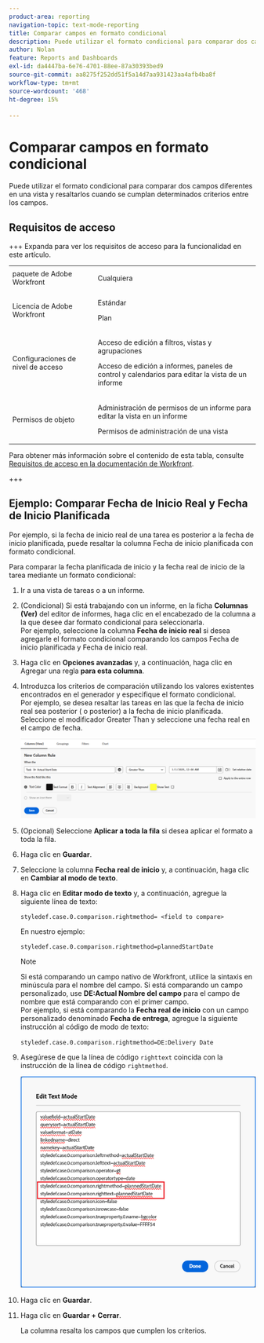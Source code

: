 ```yaml
---
product-area: reporting
navigation-topic: text-mode-reporting
title: Comparar campos en formato condicional
description: Puede utilizar el formato condicional para comparar dos campos diferentes en una vista y resaltarlos cuando se cumplan determinados criterios entre los campos.
author: Nolan
feature: Reports and Dashboards
exl-id: da4447ba-6e76-4701-88ee-87a30393bed9
source-git-commit: aa8275f252dd51f5a14d7aa931423aa4afb4ba8f
workflow-type: tm+mt
source-wordcount: '468'
ht-degree: 15%

---
```


# Comparar campos en formato condicional

<!-- Audited: 1/2025 -->

Puede utilizar el formato condicional para comparar dos campos diferentes en una vista y resaltarlos cuando se cumplan determinados criterios entre los campos.

## Requisitos de acceso

+++ Expanda para ver los requisitos de acceso para la funcionalidad en este artículo. 

<table style="table-layout:auto"> 
 <col> 
 <col> 
 <tbody> 
  <tr> 
   <td role="rowheader">paquete de Adobe Workfront</td> 
   <td> <p>Cualquiera</p> </td> 
  </tr> 
  <tr> 
   <td role="rowheader">Licencia de Adobe Workfront</td> 
   <td> 
     <p>Estándar</p>
     <p>Plan</p>
   </td> 
  </tr> 
  <tr> 
   <td role="rowheader">Configuraciones de nivel de acceso</td> 
   <td> <p>Acceso de edición a filtros, vistas y agrupaciones</p> <p>Acceso de edición a informes, paneles de control y calendarios para editar la vista de un informe</p></td> 
  </tr> 
  <tr> 
   <td role="rowheader">Permisos de objeto</td> 
   <td> <p>Administración de permisos de un informe para editar la vista en un informe</p> <p>Permisos de administración de una vista</p></td> 
  </tr> 
 </tbody> 
</table>

Para obtener más información sobre el contenido de esta tabla, consulte [Requisitos de acceso en la documentación de Workfront](/help/quicksilver/administration-and-setup/add-users/access-levels-and-object-permissions/access-level-requirements-in-documentation.md).

+++

## Ejemplo: Comparar Fecha de Inicio Real y Fecha de Inicio Planificada

Por ejemplo, si la fecha de inicio real de una tarea es posterior a la fecha de inicio planificada, puede resaltar la columna Fecha de inicio planificada con formato condicional.

Para comparar la fecha planificada de inicio y la fecha real de inicio de la tarea mediante un formato condicional:

1. Ir a una vista de tareas o a un informe.
1. (Condicional) Si está trabajando con un informe, en la ficha **Columnas (Ver)** del editor de informes, haga clic en el encabezado de la columna a la que desee dar formato condicional para seleccionarla.\
   Por ejemplo, seleccione la columna **Fecha de inicio real** si desea agregarle el formato condicional comparando los campos Fecha de inicio planificada y Fecha de inicio real.

1. Haga clic en **Opciones avanzadas** y, a continuación, haga clic en Agregar una regla **para esta columna**.

1. Introduzca los criterios de comparación utilizando los valores existentes encontrados en el generador y especifique el formato condicional.\
   Por ejemplo, se desea resaltar las tareas en las que la fecha de inicio real sea posterior ( o posterior) a la fecha de inicio planificada. Seleccione el modificador Greater Than y seleccione una fecha real en el campo de fecha.

   ![Formato condicional para la fecha real de inicio](assets/cond-format-1-350x84.png)

1. (Opcional) Seleccione **Aplicar a toda la fila** si desea aplicar el formato a toda la fila.
1. Haga clic en **Guardar**.

1. Seleccione la columna **Fecha real de inicio** y, a continuación, haga clic en **Cambiar al modo de texto**.

1. Haga clic en **Editar modo de texto** y, a continuación, agregue la siguiente línea de texto:

   ```
   styledef.case.0.comparison.rightmethod= <field to compare>
   ```

   En nuestro ejemplo:

   ```
   styledef.case.0.comparison.rightmethod=plannedStartDate
   ```

   >[!NOTE]
   >
   >Si está comparando un campo nativo de Workfront, utilice la sintaxis en minúscula para el nombre del campo. Si está comparando un campo personalizado, use **DE:Actual Nombre del campo** para el campo de nombre que está comparando con el primer campo.\
   >Por ejemplo, si está comparando la **Fecha real de inicio** con un campo personalizado denominado **Fecha de entrega**, agregue la siguiente instrucción al código de modo de texto:
   >
   >`styledef.case.0.comparison.rightmethod=DE:Delivery Date`

1. Asegúrese de que la línea de código `righttext` coincida con la instrucción de la línea de código `rightmethod`.

   ![Formato condicional](assets/cond-format-2-350x171.png)

1. Haga clic en **Guardar**.
1. Haga clic en **Guardar + Cerrar**.

   La columna resalta los campos que cumplen los criterios.

